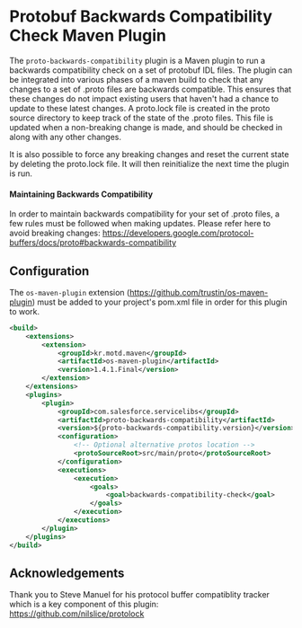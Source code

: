# Protobuf Backwards Compatibility Check Maven Plugin

The <code>proto-backwards-compatibility</code> plugin is a Maven plugin to
run a backwards compatibility check on a set of protobuf IDL files. The plugin
can be integrated into various phases of a maven build to check that any changes to
a set of .proto files are backwards compatible. This ensures that these changes do
not impact existing users that haven't had a chance to update to these latest changes.
A proto.lock file is created in the proto source directory to keep
track of the state of the .proto files. This file is updated when a non-breaking change
is made, and should be checked in along with any other changes.

It is also possible to force any breaking changes and reset the current state
by deleting the proto.lock file. It will then reinitialize the next time the
plugin is run.

#### Maintaining Backwards Compatibility
In order to maintain backwards compatibility for your set of .proto files, a few
rules must be followed when making updates. Please refer here to avoid breaking changes:
https://developers.google.com/protocol-buffers/docs/proto#backwards-compatibility

## Configuration

The <code>os-maven-plugin</code> extension (https://github.com/trustin/os-maven-plugin) 
must be added to your project's pom.xml file in order for this plugin to work.

```xml
<build>
    <extensions>
        <extension>
            <groupId>kr.motd.maven</groupId>
            <artifactId>os-maven-plugin</artifactId>
            <version>1.4.1.Final</version>
        </extension>
    </extensions>
    <plugins>
        <plugin>
            <groupId>com.salesforce.servicelibs</groupId>
            <artifactId>proto-backwards-compatibility</artifactId>
            <version>${proto-backwards-compatibility.version}</version>
            <configuration>
                <!-- Optional alternative protos location -->
                <protoSourceRoot>src/main/proto</protoSourceRoot>
            </configuration>
            <executions>
                <execution>
                    <goals>
                        <goal>backwards-compatibility-check</goal>
                    </goals>
                </execution>
            </executions>
        </plugin>
    </plugins>
</build>
```

## Acknowledgements
Thank you to Steve Manuel for his protocol buffer compatiblity tracker which
is a key component of this plugin: https://github.com/nilslice/protolock
